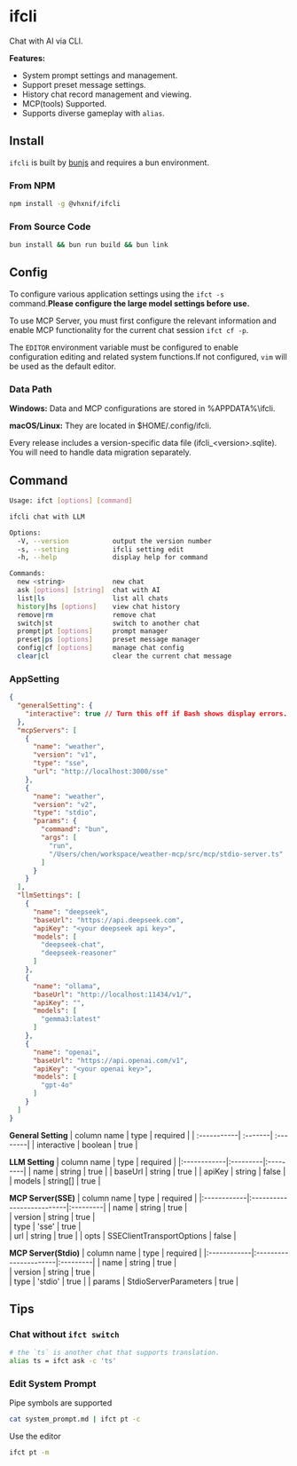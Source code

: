 # ifcli

Chat with AI via CLI.

**Features:**

- System prompt settings and management.
- Support preset message settings.
- History chat record management and viewing.
- MCP(tools) Supported.
- Supports diverse gameplay with `alias`.

## Install

`ifcli` is built by [bunjs](https://bun.sh/) and requires a bun environment.

### From NPM

```bash
npm install -g @vhxnif/ifcli
```

### From Source Code

```bash
bun install && bun run build && bun link
```

## Config

To configure various application settings using the `ifct -s` command.**Please configure the large model settings before use.**

To use MCP Server, you must first configure the relevant information and enable MCP functionality for the current chat session `ifct cf -p`.

The `EDITOR` environment variable must be configured to enable configuration editing and related system functions.If not configured, `vim` will be used as the default editor.

### Data Path

**Windows:** Data and MCP configurations are stored in %APPDATA%\ifcli.

**macOS/Linux:** They are located in $HOME/.config/ifcli.

Every release includes a version-specific data file (ifcli_\<version\>.sqlite). You will need to handle data migration separately.

## Command

```bash
Usage: ifct [options] [command]

ifcli chat with LLM

Options:
  -V, --version           output the version number
  -s, --setting           ifcli setting edit
  -h, --help              display help for command

Commands:
  new <string>            new chat
  ask [options] [string]  chat with AI
  list|ls                 list all chats
  history|hs [options]    view chat history
  remove|rm               remove chat
  switch|st               switch to another chat
  prompt|pt [options]     prompt manager
  preset|ps [options]     preset message manager
  config|cf [options]     manage chat config
  clear|cl                clear the current chat message
```
### AppSetting

```json
{
  "generalSetting": {
    "interactive": true // Turn this off if Bash shows display errors. On Nushell (Windows), you must disable it.
  },
  "mcpServers": [
    {
      "name": "weather",
      "version": "v1",
      "type": "sse",
      "url": "http://localhost:3000/sse"
    },
    {
      "name": "weather",
      "version": "v2",
      "type": "stdio",
      "params": {
        "command": "bun",
        "args": [
          "run",
          "/Users/chen/workspace/weather-mcp/src/mcp/stdio-server.ts"
        ]
      }
    }
  ],
  "llmSettings": [
    {
      "name": "deepseek",
      "baseUrl": "https://api.deepseek.com",
      "apiKey": "<your deepseek api key>",
      "models": [
        "deepseek-chat",
        "deepseek-reasoner"
      ]
    },
    {
      "name": "ollama",
      "baseUrl": "http://localhost:11434/v1/",
      "apiKey": "",
      "models": [
        "gemma3:latest"
      ]
    },
    {
      "name": "openai",
      "baseUrl": "https://api.openai.com/v1",
      "apiKey": "<your openai key>",
      "models": [
        "gpt-4o"
      ]
    }
  ]
}

```

**General Setting**
| column name | type    | required |
| :-----------| :-------| :--------|
| interactive | boolean | true     |

**LLM Setting**
| column name | type     | required | 
|:------------|:---------|:---------|
| name        | string   | true     |
| baseUrl     | string   | true     |
| apiKey      | string   | false    |
| models      | string[] | true     |


**MCP Server(SSE)**
| column name | type                      | required | 
|:------------|:--------------------------|:---------|
| name        | string                    | true     |  
| version     | string                    | true     |  
| type        | 'sse'                     | true     |  
| url         | string                    | true     | 
| opts        | SSEClientTransportOptions | false    |

**MCP Server(Stdio)**
| column name | type                  | required | 
|:------------|:----------------------|:---------|
| name        | string                | true     |  
| version     | string                | true     |  
| type        | 'stdio'               | true     | 
| params      | StdioServerParameters | true     |

## Tips

### Chat without `ifct switch`

```bash
# the `ts` is another chat that supports translation.
alias ts = ifct ask -c 'ts'
```

### Edit System Prompt

Pipe symbols are supported

```bash
cat system_prompt.md | ifct pt -c
```

Use the editor

```bash
ifct pt -m
```

